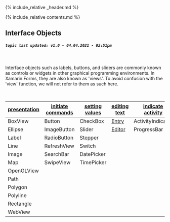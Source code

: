 {% include_relative _header.md %}

{% include_relative contents.md %}

Interface Objects
------
##### `topic last updated: v1.0 - 04.04.2021 - 02:51pm`
<br /> 

Interface objects such as labels, buttons, and sliders are commonly known as controls or widgets in other graphical programming environments. In Xamarin.Forms, they are also known as 'views'. To avoid confusion with the 'view' function, we will not refer to them as such here.

<br /> 

| [presentation](views-io-present.md) | [initiate commands](views-io-initiate.md) | [setting values](views-io-setting.md) | [editing text](views-io-edit.md) | [indicate activity](views-io-indicate.md) | [display collections](views-io-display.md) |
|--------------|-------------------|----------------|--------------|-------------------|---------------------|
| BoxView      | Button            | CheckBox       | [Entry](interface/edit/entry.md)        | ActivityIndicator | [CarouselView](interface/display/carouselview.md)|
| Ellipse      | ImageButton       | Slider         | [Editor](interface/edit/editor.md)       | ProgressBar       | [CollectionView](interface/display/CollectionView.md)|
| Label        | RadioButton       | Stepper        |              |                   | [IndicatorView](interface/display/IndicatorView.md)|
| Line         | RefreshView       | Switch         |              |                   | [ListView](interface/display/ListView.md)|
| Image        | SearchBar         | DatePicker     |              |                   | [Picker](interface/display/Picker.md)|
| Map          | SwipeView         | TimePicker     |              |                   | [TableView](interface/display/TableView.md)|
| OpenGLView   |                   |                |              |                   |                     |
| Path         |                   |                |              |                   |                     |
| Polygon      |                   |                |              |                   |                     |
| Polyline     |                   |                |              |                   |                     |
| Rectangle    |                   |                |              |                   |                     |
| WebView      |                   |                |              |                   |                     |
